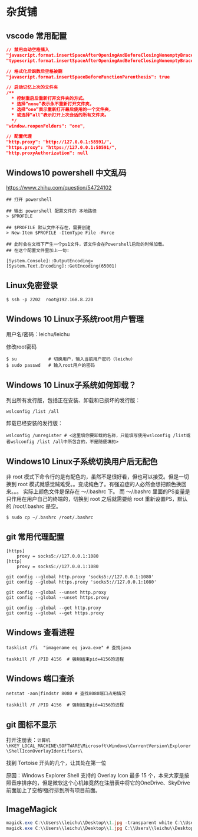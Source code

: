 # 杂货铺

## vscode 常用配置

```json
// 禁用自动空格插入
"javascript.format.insertSpaceAfterOpeningAndBeforeClosingNonemptyBraces": false 
"typescript.format.insertSpaceAfterOpeningAndBeforeClosingNonemptyBraces": false

// 格式化后函数后空格被删
"javascript.format.insertSpaceBeforeFunctionParenthesis": true

// 启动记忆上次的文件夹
/**
  * 控制重启后重新打开文件夹的方式。
  * 选择“none”表示永不重新打开文件夹，
  * 选择“one”表示重新打开最后使用的一个文件夹，
  * 或选择“all”表示打开上次会话的所有文件夹。
  */
"window.reopenFolders": "one",

// 配置代理
"http.proxy": "http://127.0.0.1:58591/",
"https.proxy": "https://127.0.0.1:58591/",
"http.proxyAuthorization": null

```


## Windows10 powershell 中文乱码
https://www.zhihu.com/question/54724102
```shell
## 打开 powershell

## 输出 powershell 配置文件的 本地路径
> $PROFILE

## $PROFILE 默认文件不存在，需要创建
> New-Item $PROFILE -ItemType File -Force

## 此时会在文档下产生一个ps1文件，该文件会在Powershell启动的时候加载。
## 在这个配置文件里加上一句:

[System.Console]::OutputEncoding=[System.Text.Encoding]::GetEncoding(65001)

```


## Linux免密登录
```shell
$ ssh -p 2202  root@192.168.8.220
```


## Windows 10 Linux子系统root用户管理

用户名/密码：leichu/leichu

修改root密码

```shell
$ su            # 切换用户，输入当前用户密码（leichu）
$ sudo passwd   # 输入root用户的密码
```


## Windows 10 Linux子系统如何卸载？

列出所有发行版，包括正在安装、卸载和已损坏的发行版：
```shell
wslconfig /list /all
```

卸载已经安装的发行版：

```shell
wslconfig /unregister # <这里填你要卸载的名称，只能填写使用wslconfig /list或者wslconfig /list /all中所包含的，不是随便填的>
```

## Windows10 Linux子系统切换用户后无配色
非 root 模式下命令行的是有配色的，虽然不是很好看，但也可以接受。但是一切换到 root 模式就感觉贼难受。。变成纯色了。有强迫症的人必然会想把颜色换回来。。。
实际上颜色文件是保存在 ～/.bashrc 下。
而 ～/.bashrc 里面的PS变量是只作用在用户自己的终端的，切换到 root 之后就需要给 root 重新设置PS，默认的 /root/.bashrc 是空。
```shell
$ sudo cp ~/.bashrc /root/.bashrc
```



## git 常用代理配置

```shell
[https]
    proxy = socks5://127.0.0.1:1080
[http]
    proxy = socks5://127.0.0.1:1080

git config --global http.proxy 'socks5://127.0.0.1:1080'
git config --global https.proxy 'socks5://127.0.0.1:1080'

git config --global --unset http.proxy
git config --global --unset https.proxy

git config --global --get http.proxy
git config --global --get https.proxy
```

## Windows 查看进程

```shell
tasklist /fi  "imagename eq java.exe" # 查找java
 
taskkill /F /PID 4156  # 强制结束pid=4156的进程
```

## Windows 端口查杀

```shell
netstat -aon|findstr 8080 # 查找8080端口占用情况
 
taskkill /F /PID 4156  # 强制结束pid=4156的进程
```

## git 图标不显示
打开注册表：`计算机\HKEY_LOCAL_MACHINE\SOFTWARE\Microsoft\Windows\CurrentVersion\Explorer\ShellIconOverlayIdentifiers\`

找到 Tortoise 开头的几个，让其处在第一位

原因：Windows Explorer Shell 支持的 Overlay Icon 最多 15 个，本来大家是按照音序排序的，但是微软这个心机婊竟然在注册表中将它的OneDrive、SkyDrive前面加上了空格!强行排到所有项目前面。

## ImageMagick
```powershell
magick.exe C:\\Users\\leichu\\Desktop\\1.jpg -transparent white C:\\Users\\leichu\\Desktop\\1.png
magick.exe C:\\Users\\leichu\\Desktop\\1.jpg C:\\Users\\leichu\\Desktop\\2.png
```